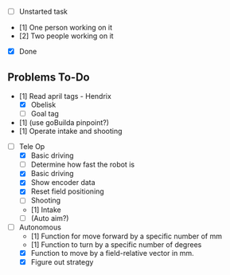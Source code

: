 
- [ ] Unstarted task
- [1] One person working on it
- [2] Two people working on it
- [x] Done

## Problems To-Do

- [1] Read april tags - Hendrix
    - [x] Obelisk
    - [ ] Goal tag
- [1] (use goBuilda pinpoint?)
- [1] Operate intake and shooting
- [ ] Tele Op
  - [x] Basic driving
  - [ ] Determine how fast the robot is
  - [x] Basic driving
  - [x] Show encoder data
  - [x] Reset field positioning
  - [ ] Shooting
  - [1] Intake
  - [ ] (Auto aim?)
- [ ] Autonomous
    - [1] Function for move forward by a specific number of mm
    - [1] Function to turn by a specific number of degrees
    - [x] Function to move by a field-relative vector in mm.
    - [x] Figure out strategy